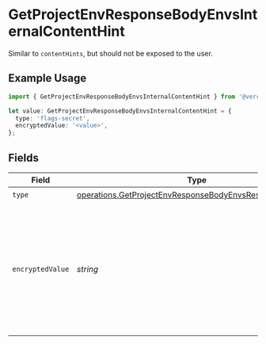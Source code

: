 # GetProjectEnvResponseBodyEnvsInternalContentHint

Similar to `contentHints`, but should not be exposed to the user.

## Example Usage

```typescript
import { GetProjectEnvResponseBodyEnvsInternalContentHint } from '@vercel/client/models/operations';

let value: GetProjectEnvResponseBodyEnvsInternalContentHint = {
  type: 'flags-secret',
  encryptedValue: '<value>',
};
```

## Fields

| Field            | Type                                                                                                                               | Required           | Description                                                                                                                  |
| ---------------- | ---------------------------------------------------------------------------------------------------------------------------------- | ------------------ | ---------------------------------------------------------------------------------------------------------------------------- |
| `type`           | [operations.GetProjectEnvResponseBodyEnvsResponse200Type](../../models/operations/getprojectenvresponsebodyenvsresponse200type.md) | :heavy_check_mark: | N/A                                                                                                                          |
| `encryptedValue` | _string_                                                                                                                           | :heavy_check_mark: | Contains the `value` of the env variable, encrypted with a special key to make decryption possible in the subscriber Lambda. |
